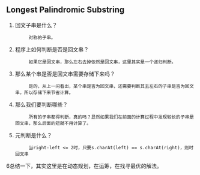 ## Longest Palindromic Substring

1. 回文子串是什么？

            对称的子串。
2. 程序上如何判断是否是回文串？

            如果它是回文串，那么左右去掉依然是回文串，这里其实是一个递归判断。
3. 那么某个串是否是回文串需要存储下来吗？

            是的，从上一问看出，某个串是否为回文串，还需要判断其去左右的子串是否为回文串，所以存储下来节省计算。
4. 那么我们要判断哪些？

            所有的子串都得判断，真的吗？显然如果我们在前面的计算过程中发现较长的子串是回文串，那么后面的短就不用计算了。
5. 元判断是什么？

            当right-left <= 2时，只要s.charAt(left) == s.charAt(right)，则时回文串
6总结一下，其实这里是在动态规划，在运筹，在找寻最优的解法。


